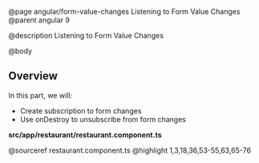 @page angular/form-value-changes Listening to Form Value Changes
@parent angular 9

@description Listening to Form Value Changes

@body

## Overview

In this part, we will:

- Create subscription to form changes
- Use onDestroy to unsubscribe from form changes

__src/app/restaurant/restaurant.component.ts__

@sourceref restaurant.component.ts
@highlight 1,3,18,36,53-55,63,65-76
